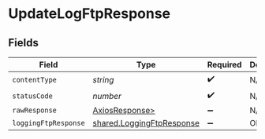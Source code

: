 # UpdateLogFtpResponse


## Fields

| Field                                                                  | Type                                                                   | Required                                                               | Description                                                            |
| ---------------------------------------------------------------------- | ---------------------------------------------------------------------- | ---------------------------------------------------------------------- | ---------------------------------------------------------------------- |
| `contentType`                                                          | *string*                                                               | :heavy_check_mark:                                                     | N/A                                                                    |
| `statusCode`                                                           | *number*                                                               | :heavy_check_mark:                                                     | N/A                                                                    |
| `rawResponse`                                                          | [AxiosResponse>](https://axios-http.com/docs/res_schema)               | :heavy_minus_sign:                                                     | N/A                                                                    |
| `loggingFtpResponse`                                                   | [shared.LoggingFtpResponse](../../models/shared/loggingftpresponse.md) | :heavy_minus_sign:                                                     | OK                                                                     |